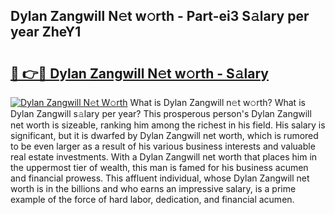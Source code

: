 ## Dylan Zangwill N𝚎t w𝚘rth - Part-ei3 S𝚊lary per year ZheY1

# <h2><a href="http://gc1d39.nevu.top/?p=Dylan+Zangwill">🔗 👉🔴 Dylan Zangwill N𝚎t w𝚘rth - S𝚊lary</a></h2>

[![Dylan Zangwill N𝚎t W𝚘rth](https://i.imgur.com/Oavwk0R.jpeg)](http://gc1d39.nevu.top/?p=Dylan+Zangwill)
What is Dylan Zangwill n𝚎t w𝚘rth? What is Dylan Zangwill s𝚊lary per year?
This prosperous person's Dylan Zangwill net worth is sizeable, ranking him among the richest in his field. His salary is significant, but it is dwarfed by Dylan Zangwill net worth, which is rumored to be even larger as a result of his various business interests and valuable real estate investments. With a Dylan Zangwill net worth that places him in the uppermost tier of wealth, this man is famed for his business acumen and financial prowess. This affluent individual, whose Dylan Zangwill net worth is in the billions and who earns an impressive salary, is a prime example of the force of hard labor, dedication, and financial acumen.
